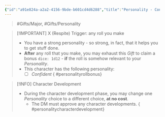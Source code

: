 ```yaml
---
{"id":"a91e824a-a2a2-4156-9bde-b601cd4d6288","title":"Personality - Confident","description":"Conditional bonus to rolls.","publish":true,"date_created":"Friday, May 31st 2024, 9:59:35 pm","date_modified":"Friday, May 31st 2024, 11:22:05 pm","editing_lock":true,"live_preview":true,"cssclasses":["mado-heading"],"path":"Tabletop/Campaigns/One Shots/Inventory/Gifts/Personality - Confident.md","permalink":"/tabletop/campaigns/one-shots/inventory/gifts/personality-confident/","PassFrontmatter":true}
---
```



> #Gifts/Major, #Gifts/Personality

> [!IMPORTANT] X (Respite) Trigger: any roll you make
> - You have a strong personality - so strong, in fact, that it helps you to get stuff done.
> - **After** any roll that you make, you may exhaust this *Gift* to claim a bonus `dice: 1d12` - **if** the roll is somehow relevant to your *Personality*.
> - This character has the following personality:
> 	- [ ] *Confident*
{ #personalityrollbonus}


> [!INFO] Character Development
> - During the character development phase, you may change one *Personality* choice to a different choice, **at no cost**.
> 	- The DM must approve any character developments.
{ #personalitycharacterdevelopment}

